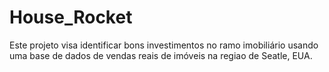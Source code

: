 # House_Rocket
Este projeto visa identificar bons investimentos no ramo imobiliário usando uma base de dados de vendas reais de imóveis na regiao de Seatle, EUA.
